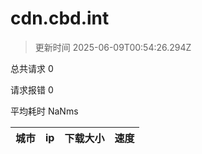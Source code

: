 
  # cdn.cbd.int

  > 更新时间 2025-06-09T00:54:26.294Z
  
  总共请求 0

  请求报错 0

  平均耗时 NaNms

|城市|ip|下载大小|速度|
|-----|----------|---|---|

  